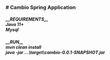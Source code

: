 <h3># Cambio Spring Application

<h5>__REQUIREMENTS__<br>
Java 11+<br>
Mysql<br>


<h5>__RUN__<br>
mvn clean install<br>
java -jar ...\target\cambio-0.0.1-SNAPSHOT.jar<br>
